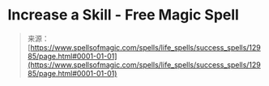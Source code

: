 <!--yml
category: 未分类
date: 2024-06-12 18:51:04
-->

# Increase a Skill - Free Magic Spell

> 来源：[https://www.spellsofmagic.com/spells/life_spells/success_spells/12985/page.html#0001-01-01](https://www.spellsofmagic.com/spells/life_spells/success_spells/12985/page.html#0001-01-01)